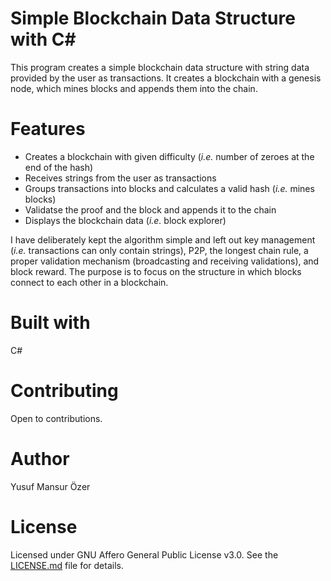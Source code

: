 # Simple Blockchain Data Structure with C#

This program creates a simple blockchain data structure with string data provided by the user as transactions. It creates a blockchain with a genesis node, which mines blocks and appends them into the chain.

# Features
* Creates a blockchain with given difficulty (*i.e.* number of zeroes at the end of the hash)
* Receives strings from the user as transactions
* Groups transactions into blocks and calculates a valid hash (*i.e.* mines blocks)
* Validatse the proof and the block and appends it to the chain
* Displays the blockchain data (*i.e.* block explorer)

I have deliberately kept the algorithm simple and left out key management (*i.e.* transactions can only contain strings), P2P, the longest chain rule, a proper validation mechanism (broadcasting and receiving validations), and block reward. The purpose is to focus on the structure in which blocks connect to each other in a blockchain.

# Built with
C#

# Contributing
Open to contributions.

# Author
Yusuf Mansur Özer

# License
Licensed under GNU Affero General Public License v3.0. See the [LICENSE.md](https://github.com/ymansurozer/simpleblockchain/blob/master/LICENSE) file for details.
